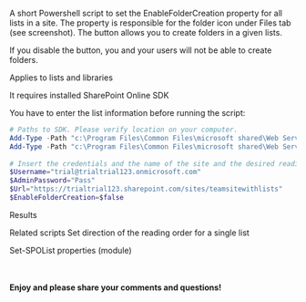 A short Powershell script to set the EnableFolderCreation property for all lists in a site. The property is responsible for the folder icon under Files tab (see screenshot). The button allows you to create folders in a given lists.

If you disable the button, you and your users will not be able to create folders.

Applies to lists and libraries

 

 

It requires installed  SharePoint Online SDK

You have to enter the list information before running the script:

 

```PowerShell
# Paths to SDK. Please verify location on your computer. 
Add-Type -Path "c:\Program Files\Common Files\microsoft shared\Web Server Extensions\15\ISAPI\Microsoft.SharePoint.Client.dll"  
Add-Type -Path "c:\Program Files\Common Files\microsoft shared\Web Server Extensions\15\ISAPI\Microsoft.SharePoint.Client.Runtime.dll"  
 
# Insert the credentials and the name of the site and the desired reading order: rtl, ltr, none 
$Username="trial@trialtrial123.onmicrosoft.com" 
$AdminPassword="Pass" 
$Url="https://trialtrial123.sharepoint.com/sites/teamsitewithlists" 
$EnableFolderCreation=$false 
 ```

 

Results

 

 

Related scripts
Set direction of the reading order for a single list

Set-SPOList properties (module)


 <br/><br/>
<b>Enjoy and please share your comments and questions!</b>